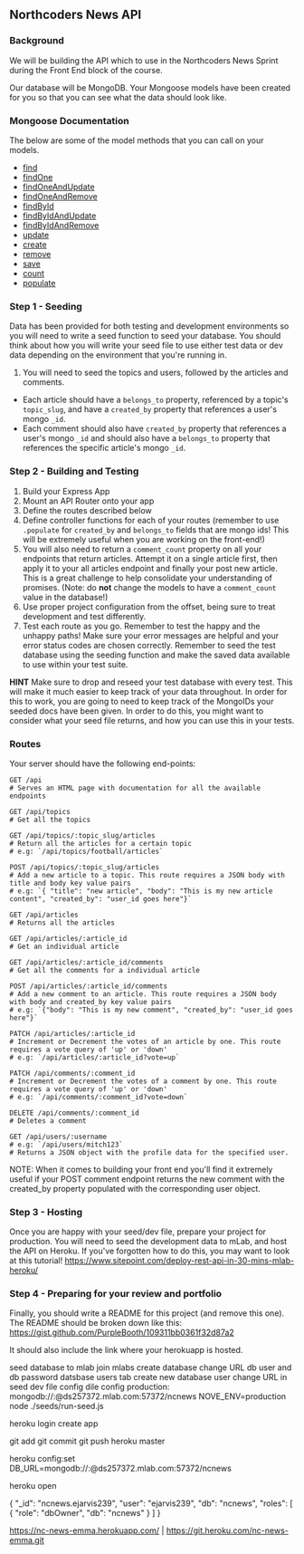 ## Northcoders News API

### Background

We will be building the API which to use in the Northcoders News Sprint during the Front End block of the course.

Our database will be MongoDB. Your Mongoose models have been created for you so that you can see what the data should look like.

### Mongoose Documentation

The below are some of the model methods that you can call on your models.

* [find](http://mongoosejs.com/docs/api.html#model_Model.find)
* [findOne](http://mongoosejs.com/docs/api.html#model_Model.findOne)
* [findOneAndUpdate](http://mongoosejs.com/docs/api.html#model_Model.findOneAndUpdate)
* [findOneAndRemove](http://mongoosejs.com/docs/api.html#model_Model.findOneAndRemove)
* [findById](http://mongoosejs.com/docs/api.html#model_Model.findById)
* [findByIdAndUpdate](http://mongoosejs.com/docs/api.html#model_Model.findByIdAndUpdate)
* [findByIdAndRemove](http://mongoosejs.com/docs/api.html#model_Model.findByIdAndRemove)
* [update](http://mongoosejs.com/docs/api.html#model_Model.update)
* [create](https://mongoosejs.com/docs/api.html#model_Model.create)
* [remove](http://mongoosejs.com/docs/api.html#model_Model-remove)
* [save](http://mongoosejs.com/docs/api.html#model_Model-save)
* [count](http://mongoosejs.com/docs/api.html#model_Model.count)
* [populate](https://mongoosejs.com/docs/api.html#model_Model.populate)

### Step 1 - Seeding

Data has been provided for both testing and development environments so you will need to write a seed function to seed your database. You should think about how you will write your seed file to use either test data or dev data depending on the environment that you're running in.

1.  You will need to seed the topics and users, followed by the articles and comments. 

* Each article should have a `belongs_to` property, referenced by a topic's `topic_slug`, and have a `created_by` property that references a user's mongo `_id`. 
* Each comment should also have `created_by` property that references a user's mongo `_id` and should also have a `belongs_to` property that references the specific article's mongo `_id`.

### Step 2 - Building and Testing

1.  Build your Express App
2.  Mount an API Router onto your app
3.  Define the routes described below
4.  Define controller functions for each of your routes (remember to use `.populate` for `created_by` and `belongs_to` fields that are mongo ids! This will be extremely useful when you are working on the front-end!)
5.  You will also need to return a `comment_count` property on all your endpoints that return articles. Attempt it on a single article first, then apply it to your all articles endpoint and finally your post new article. This is a great challenge to help consolidate your understanding of promises. (Note: do __not__ change the models to have a `comment_count` value in the database!)
6.  Use proper project configuration from the offset, being sure to treat development and test differently.
7.  Test each route as you go. Remember to test the happy and the unhappy paths! Make sure your error messages are helpful and your error status codes are chosen correctly. Remember to seed the test database using the seeding function and make the saved data available to use within your test suite.


**HINT** Make sure to drop and reseed your test database with every test. This will make it much easier to keep track of your data throughout. In order for this to work, you are going to need to keep track of the MongoIDs your seeded docs have been given. In order to do this, you might want to consider what your seed file returns, and how you can use this in your tests.

### Routes

Your server should have the following end-points:

```http
GET /api 
# Serves an HTML page with documentation for all the available endpoints
```

```http
GET /api/topics
# Get all the topics
```

```http
GET /api/topics/:topic_slug/articles
# Return all the articles for a certain topic
# e.g: `/api/topics/football/articles`
```

```http
POST /api/topics/:topic_slug/articles
# Add a new article to a topic. This route requires a JSON body with title and body key value pairs
# e.g: `{ "title": "new article", "body": "This is my new article content", "created_by": "user_id goes here"}`
```

```http
GET /api/articles
# Returns all the articles
```

```http
GET /api/articles/:article_id
# Get an individual article
```

```http
GET /api/articles/:article_id/comments
# Get all the comments for a individual article
```

```http
POST /api/articles/:article_id/comments
# Add a new comment to an article. This route requires a JSON body with body and created_by key value pairs
# e.g: `{"body": "This is my new comment", "created_by": "user_id goes here"}`
```

```http
PATCH /api/articles/:article_id
# Increment or Decrement the votes of an article by one. This route requires a vote query of 'up' or 'down'
# e.g: `/api/articles/:article_id?vote=up`
```

```http
PATCH /api/comments/:comment_id
# Increment or Decrement the votes of a comment by one. This route requires a vote query of 'up' or 'down'
# e.g: `/api/comments/:comment_id?vote=down`
```

```http
DELETE /api/comments/:comment_id
# Deletes a comment
```

```http
GET /api/users/:username
# e.g: `/api/users/mitch123`
# Returns a JSON object with the profile data for the specified user.
```

NOTE: When it comes to building your front end you'll find it extremely useful if your POST comment endpoint returns the new comment with the created_by property populated with the corresponding user object.

### Step 3 - Hosting

Once you are happy with your seed/dev file, prepare your project for production. You will need to seed the development data to mLab, and host the API on Heroku. If you've forgotten how to do this, you may want to look at this tutorial! https://www.sitepoint.com/deploy-rest-api-in-30-mins-mlab-heroku/

### Step 4 - Preparing for your review and portfolio

Finally, you should write a README for this project (and remove this one). The README should be broken down like this: https://gist.github.com/PurpleBooth/109311bb0361f32d87a2

It should also include the link where your herokuapp is hosted.

seed database to mlab
join mlabs
create database
change URL 
db user and db password
datsbase users tab
create new database user
change URL in seed dev file
config dile
config
production: mongodb://<ejarvis293>:<xcsdwe23>@ds257372.mlab.com:57372/ncnews
NOVE_ENV=production node ./seeds/run-seed.js

heroku login 
create app 


git add 
git commit
git push heroku master

heroku config:set DB_URL=mongodb://<ejarvis293>:<xcsdwe23>@ds257372.mlab.com:57372/ncnews


heroku open

{
    "_id": "ncnews.ejarvis239",
    "user": "ejarvis239",
    "db": "ncnews",
    "roles": [
        {
            "role": "dbOwner",
            "db": "ncnews"
        }
    ]
}

https://nc-news-emma.herokuapp.com/ | https://git.heroku.com/nc-news-emma.git
